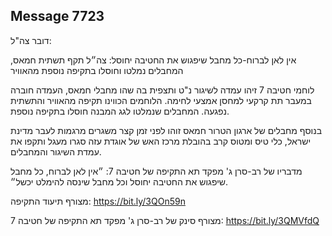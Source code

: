 ## Message 7723

דובר צה"ל:

אין לאן לברוח-כל מחבל שיפגוש את החטיבה יחוסל: צה״ל תקף תשתית חמאס, המחבלים נמלטו וחוסלו בתקיפה נוספת מהאוויר

לוחמי חטיבה 7 זיהו עמדה לשיגור נ"ט ותצפית בה שהו מחבלי חמאס, העמדה חוברה במעבר תת קרקעי למחסן אמצעי לחימה.
 הלוחמים הכווינו תקיפה מהאוויר והתשתית נפגעה. המחבלים שנמלטו לגג המבנה חוסלו בתקיפה נוספת. 

בנוסף מחבלים של ארגון הטרור חמאס זוהו לפני זמן קצר משגרים מרגמות לעבר מדינת ישראל, כלי טיס ומטוס קרב בהובלת מרכז האש של אוגדת עזה סגרו מעגל ותקפו את עמדת השיגור והמחבלים.

מדבריו של רב-סרן ג' מפקד תא התקיפה של חטיבה 7: ״אין לאן לברוח, כל מחבל שיפגוש את החטיבה יחוסל וכל מחבל שינסה להימלט יכשל״.

מצורף תיעוד התקיפה: https://bit.ly/3QOn59n

מצורף סינק של רב-סרן ג' מפקד תא התקיפה של חטיבה 7: https://bit.ly/3QMVfdQ

